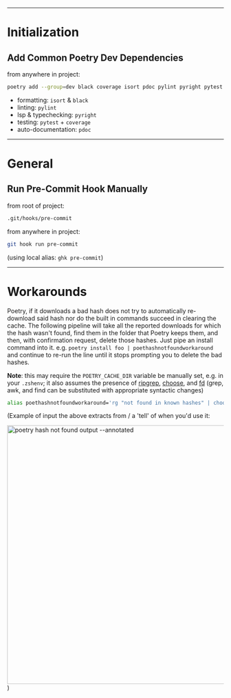 ----------------------------------------------

# Initialization

## Add Common Poetry Dev Dependencies
from anywhere in project:  
```zsh
poetry add --group=dev black coverage isort pdoc pylint pyright pytest
```

- formatting: `isort` & `black`
- linting: `pylint`
- lsp & typechecking: `pyright`
- testing: `pytest` + `coverage`
- auto-documentation: `pdoc`


---------------------------------------------

# General

## Run Pre-Commit Hook Manually
from root of project:  
```zsh
.git/hooks/pre-commit
```
from anywhere in project:
```zsh
git hook run pre-commit
```
(using local alias: `ghk pre-commit`)

____________________________________________


# Workarounds
Poetry, if it downloads a bad hash does not try to automatically re-download said hash nor do the built in commands succeed in clearing the cache.
The following pipeline will take all the reported downloads for which the hash wasn't found, find them in the folder that Poetry keeps them, and then, with confirmation request, delete those hashes.
Just pipe an install command into it.  e.g. `poetry install foo | poethashnotfoundworkaround` and continue to re-run the line until it stops prompting you to delete the bad hashes.

**Note**: this may require the `POETRY_CACHE_DIR` variable be manually set, e.g. in your `.zshenv`; it also assumes the presence of [ripgrep](https://github.com/BurntSushi/ripgrep), [choose](https://github.com/theryangeary/choose/tree/d434bd289d043997058d9a08d5e02642060fcde9/), and [fd](https://github.com/sharkdp/fd) (grep, awk, and find can be substituted with appropriate syntactic changes)

```zsh
alias poethashnotfoundworkaround='rg "not found in known hashes" | choose -f "archive" 1 | choose 0 | xargs -I_ fd _ $POETRY_CACHE_DIR | xargs -o rm -i'
```

(Example of input the above extracts from / a 'tell' of when you'd use it:

<img width="600" alt="poetry hash not found output --annotated" src="https://user-images.githubusercontent.com/33399972/205516755-21dceb07-6d8d-4ec6-90f7-7041c5227581.png">)

